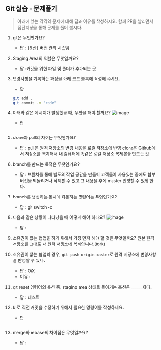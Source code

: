 ## Git 실습 - 문제풀기
> 아래에 있는 각각의 문제에 대해 답과 이유를 작성하시오.
> 함께 PR을 날리면서 집단지성을 통해 문제를 풀어 봅시다.

1. git은 무엇인가요?   
   - 답 : (분산) 버전 관리 시스템
  
2. Staging Area의 역할은 무엇일까요?
   - 답 :커밋을 위한 파일 및 폴더가 추가되는 곳  

3. 변경사항을 기록하는 과정을 아래 코드 블록에 작성해 주세요.
   - 답
   ```bash
   git add .
   git commit -m "code"
   ```

4. 아래와 같은 메시지가 발생했을 때, 무엇을 해야 할까요?
![image](https://user-images.githubusercontent.com/98133984/181182281-4d01a374-62fe-4957-9a07-1efc005e35d3.png)
   - 답
   ```

   ```
5. clone과 pull의 차이는 무엇인가요?
   - 답 : pull은 원격 저장소의 변경 내용을 로컬 저장소에 반영
          clone은 Github에서 저장소를 복제해서 내 컴퓨터에 똑같은 로컬 저장소 복제본을 만드는 것 
6. branch를 만드는 목적은 무엇인가요?
    - 답 : 브렌치를 통해 별도의 작업 공간을 만들어 고객들이 사용있는 중에도 함부 버전을 되돌리거나 삭제할 수 있고 그 내용을 후에 master 반영할 수 있게 한다.

7. branch를 생성하는 동시에 이동하는 명령어는 무엇인가요?
    - 답 : git switch -c
8. 다음과 같은 상황이 나타났을 때 어떻게 해야 하나요?
   ![image](https://user-images.githubusercontent.com/98133984/181183354-df42d325-b839-48e1-a4c6-667c20b33d5c.png)
    - 답 : 

9.  소유권이 없는 협업을 하기 위해서 가장 먼저 해야 할 것은 무엇일까요?
    원본 원격 저장소를 그대로 내 원격 저장소에 복제합니다.(fork)
    
10. 소유권이 없는 협업의 경우, `git push origin master`로 원격 저장소에 변경사항을 반영할 수 있다.
    - 답 : O/X
    - 이유 :
 
11. git reset 명령어의 옵션 중, staging area 상태로 돌아가는 옵션은 ______이다.
    - 답 : 테스트

12. 바로 직전 커밋을 수정하기 위해서 필요한 명령어를 작성하세요.
    - 답
    ```
    ```

13. merge와 rebase의 차이점은 무엇일까요? 
     - 답 : 
